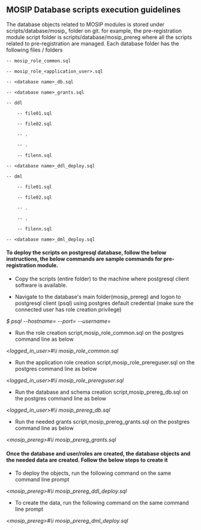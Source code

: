 ## MOSIP Database scripts execution guidelines

The database objects related to MOSIP modules is stored under scripts/database/mosip_<module abbreviation> folder on git. for example, the pre-registration module script folder is scripts/database/mosip_prereg where all the scripts related to pre-registration are managed. Each database folder has the following files / folders


<database folder>

	-- mosip_role_common.sql
	
	-- mosip_role_<application_user>.sql
	
	-- <database name>_db.sql
	
	-- <database name>_grants.sql
	
    -- ddl
    
		-- file01.sql
		
		-- file02.sql
		
		-- .
		
		-- .
		
		-- filenn.sql
		
	-- <database name>_ddl_deploy.sql
	
    -- dml
    
		-- file01.sql
		
		-- file02.sql
		
		-- .
		
		-- .
		
		-- filenn.sql
		
	-- <database name>_dml_deploy.sql


#### To deploy the scripts on postgresql database, follow the below instructions, the below commands are sample commands for pre-registration module.

* Copy the scripts (entire folder) to the machine where postgresql client software is available.

* Navigate to the database's main folder(mosip_prereg) and logon to postgresql client (psql) using postgres default credential (make sure the connected user has role creation privilege)

<em> $ psql --hostname=<hostname> --port=<port> --username=<username></em>

* Run the role creation script,mosip_role_common.sql on the postgres command line as below

<em><logged_in_user>#\i mosip_role_common.sql</em>

* Run the application role creation script,mosip_role_prereguser.sql on the postgres command line as below

<em> <logged_in_user>#\i mosip_role_prereguser.sql</em>

* Run the database and schema creation script,mosip_prereg_db.sql on the postgres command line as below

<em> <logged_in_user>#\i mosip_prereg_db.sql</em>

* Run the needed grants script,mosip_prereg_grants.sql on the postgres command line as below

<em> <mosip_prereg>#\i mosip_prereg_grants.sql</em>

#### Once the database and user/roles are created, the database objects and the needed data are created. Follow the below steps to create it 

* To deploy the objects, run the following command on the same command line prompt

<em> <mosip_prereg>#\i mosip_prereg_ddl_deploy.sql</em>

* To create the data, run the following command on the same command line prompt

<em> <mosip_prereg>#\i mosip_prereg_dml_deploy.sql</em>
